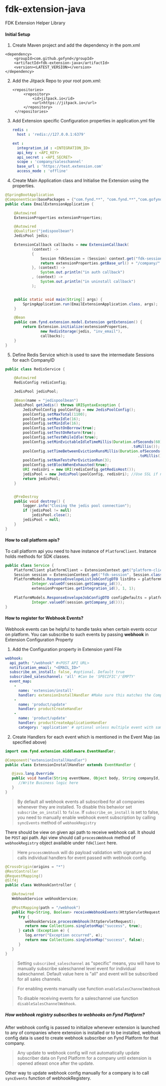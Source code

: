 # fdk-extension-java

FDK Extension Helper Library

#### Initial Setup
1. Create Maven project and add the dependency in the pom.xml 
```
<dependency>
    <groupId>com.github.gofynd</groupId>
    <artifactId>fdk-extension-java</artifactId>
    <version><LATEST_VERSION></version>
</dependency>
```
2. Add the Jitpack Repo to your root pom.xml:
   ```
   <repositories>
        <repository>
            <id>jitpack.io</id>
            <url>https://jitpack.io</url>
        </repository>
    </repositories>
    ```
3. Add Extension specific Configuration properties in application.yml file
    ```yaml
    redis :
      host : 'redis://127.0.0.1:6379'

    ext :
      integration_id : <INTEGRATION_ID>
      api_key : <API_KEY>
      api_secret : <API_SECRET>
      scope : 'company/saleschannel'
      base_url : 'https://test.extension.com'
      access_mode : 'offline'
    ```
4. Create Main Application class and Initialise the Extension using the properties.
```java
@SpringBootApplication
@ComponentScan(basePackages = {"com.fynd.**", "com.fynd.**","com.gofynd","com.sdk.**"})
public class EmailExtensionApplication {

    @Autowired
    ExtensionProperties extensionProperties;

    @Autowired
    @Qualifier("jedispoolbean")
    JedisPool jedis;

    ExtensionCallback callbacks = new ExtensionCallback(
            (context) ->
            {
                Session fdkSession = (Session) context.get("fdk-session");
                return extensionProperties.getBase_url() + "/company/" + fdkSession.getCompany_id();
            }, (context) ->
                System.out.println("in auth callback")
            , (context) ->
                System.out.println("in uninstall callback")
            );


    public static void main(String[] args) {
        SpringApplication.run(EmailExtensionApplication.class, args);
    }

    @Bean
    public com.fynd.extension.model.Extension getExtension() {
        return Extension.initialize(extensionProperties,
                new RedisStorage(jedis, "inv_email"),
                callbacks);
    }
}
```

5. Define Redis Service which is used to save the intermediate Sessions for each CompanyID
```java
public class RedisService {

    @Autowired
    RedisConfig redisConfig;

    JedisPool jedisPool;

    @Bean(name = "jedispoolbean")
    JedisPool getJedis() throws URISyntaxException {
        JedisPoolConfig poolConfig = new JedisPoolConfig();
        poolConfig.setMaxTotal(1100);
        poolConfig.setMaxIdle(16);
        poolConfig.setMinIdle(16);
        poolConfig.setTestOnBorrow(true);
        poolConfig.setTestOnReturn(true);
        poolConfig.setTestWhileIdle(true);
        poolConfig.setMinEvictableIdleTimeMillis(Duration.ofSeconds(60)
                                                         .toMillis());
        poolConfig.setTimeBetweenEvictionRunsMillis(Duration.ofSeconds(30)
                                                            .toMillis());
        poolConfig.setNumTestsPerEvictionRun(3);
        poolConfig.setBlockWhenExhausted(true);
        URI redisUri = new URI(redisConfig.getRedisHost());
        jedisPool = new JedisPool(poolConfig, redisUri); //Use SSL if necessary in envs
        return jedisPool;
    }


    @PreDestroy
    public void destroy() {
        logger.info("Closing the jedis pool connection");
        if (jedisPool != null)
            jedisPool.close();
        jedisPool = null;
    }
}
```

#### How to call platform apis?

To call platform api you need to have instance of `PlatformClient`. Instance holds methods for SDK classes.
```java
public class Service {
    PlatformClient platformClient = ExtensionContext.get("platform-client",PlatformClient.class);
    Session session = ExtensionContext.get("fdk-session", Session.class);
    PlatformModels.ResponseEnvelopeListJobConfigDTO listDto = platformClient.inventory.getJobByCompanyAndIntegration(
            Integer.valueOf(session.getCompany_id()),
            extensionProperties.getIntegration_id(), 1, 1);
        
    PlatformModels.ResponseEnvelopeJobConfigDTO configDefaults = platformClient.inventory.getJobConfigDefaults(
            Integer.valueOf(session.getCompany_id()));
}
```

#### How to register for Webhook Events?
Webhook events can be helpful to handle tasks when certain events occur on platform. You can subscribe to such events by passing **webhook** in Extension Configuration Property

1. Add the Configuration property in Extension yaml File

```yaml
webhook:
  api_path: "/webhook" #<POST API URL>
  notification_email: "<EMAIL_ID>"
  subscribe_on_install: false, #optional. Default true
  subscribed_saleschannel: 'all' #Can be 'SPECIFIC'/'EMPTY'
  event_map:
    -
      name: 'extension/install'
      handler: extensionInstallHandler #Make sure this matches the Component Bean name
    -
      name: 'product/update'
      handler: productCreateHandler
    -
      name: 'product/update'
      handler: productCreateApplicationHandler
      category: 'application' # optional unless multiple event with same name are present at company and saleschannel

```

2. Create Handlers for each event which is mentioned in the Event Map (as specified above)

```java
import com.fynd.extension.middleware.EventHandler;

@Component("extensionInstallHandler")
public class ExtensionInstallHandler extends EventHandler {

   @java.lang.Override
   public void handle(String eventName, Object body, String companyId, String applicationId) {
      //Write Business logic here
   }
}
```

> By default all webhook events all subscribed for all companies whenever they are installed. To disable this behavior set `subscribe_on_install` to `false`. If `subscribe_on_install` is set to false, you need to manually enable webhook event subscription by calling `syncEvents` method of `webhookRegistry`

There should be view on given api path to receive webhook call. It should be `POST` api path. Api view should call `processWebhook` method of `webhookRegistry` object available under `fdkClient` here.

> Here `processWebhook` will do payload validation with signature and calls individual handlers for event passed with webhook config.

```java
@CrossOrigin(origins = "*")
@RestController
@RequestMapping()
@Slf4j
public class WebhookController {

   @Autowired
   WebhookService webhookService;

   @PostMapping(path = "/webhook")
   public Map<String, Boolean> receiveWebhookEvents(HttpServletRequest httpServletRequest) {
      try {
         webhookService.processWebhook(httpServletRequest);
         return new Collections.singletonMap("success", true);
      } catch (Exception e) {
         log.error("Exception occurred", e);
         return new Collections.singletonMap("success", false);
      }
   }
}
```

> Setting `subscribed_saleschannel` as "specific" means, you will have to manually subscribe saleschannel level event for individual saleschannel. Default value here is "all" and event will be subscribed for all sales channels. 

> For enabling events manually use function `enableSalesChannelWebhook`
> 
> To disable receiving events for a saleschannel use function `disableSalesChannelWebhook`.


##### How webhook registry subscribes to webhooks on Fynd Platform?
After webhook config is passed to initialize whenever extension is launched to any of companies where extension is installed or to be installed, webhook config data is used to create webhook subscriber on Fynd Platform for that company.

> Any update to webhook config will not automatically update subscriber data on Fynd Platform for a company until extension is opened atleast once after the update.

Other way to update webhook config manually for a company is to call `syncEvents` function of webhookRegistery.   

